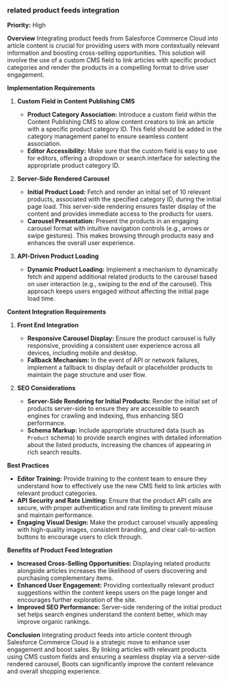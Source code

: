 
### related product feeds integration

**Priority:** High

**Overview**
Integrating product feeds from Salesforce Commerce Cloud into article content is crucial for providing users with more contextually relevant information and boosting cross-selling opportunities. This solution will involve the use of a custom CMS field to link articles with specific product categories and render the products in a compelling format to drive user engagement.

**Implementation Requirements**

1. **Custom Field in Content Publishing CMS**
   - **Product Category Association:** Introduce a custom field within the Content Publishing CMS to allow content creators to link an article with a specific product category ID. This field should be added in the category management panel to ensure seamless content association.
   - **Editor Accessibility:** Make sure that the custom field is easy to use for editors, offering a dropdown or search interface for selecting the appropriate product category ID.

2. **Server-Side Rendered Carousel**
   - **Initial Product Load:** Fetch and render an initial set of 10 relevant products, associated with the specified category ID, during the initial page load. This server-side rendering ensures faster display of the content and provides immediate access to the products for users.
   - **Carousel Presentation:** Present the products in an engaging carousel format with intuitive navigation controls (e.g., arrows or swipe gestures). This makes browsing through products easy and enhances the overall user experience.

3. **API-Driven Product Loading**
   - **Dynamic Product Loading:** Implement a mechanism to dynamically fetch and append additional related products to the carousel based on user interaction (e.g., swiping to the end of the carousel). This approach keeps users engaged without affecting the initial page load time.

**Content Integration Requirements**

1. **Front End Integration**
   - **Responsive Carousel Display:** Ensure the product carousel is fully responsive, providing a consistent user experience across all devices, including mobile and desktop.
   - **Fallback Mechanism:** In the event of API or network failures, implement a fallback to display default or placeholder products to maintain the page structure and user flow.

2. **SEO Considerations**
   - **Server-Side Rendering for Initial Products:** Render the initial set of products server-side to ensure they are accessible to search engines for crawling and indexing, thus enhancing SEO performance.
   - **Schema Markup:** Include appropriate structured data (such as `Product` schema) to provide search engines with detailed information about the listed products, increasing the chances of appearing in rich search results.

**Best Practices**

- **Editor Training:** Provide training to the content team to ensure they understand how to effectively use the new CMS field to link articles with relevant product categories.
- **API Security and Rate Limiting:** Ensure that the product API calls are secure, with proper authentication and rate limiting to prevent misuse and maintain performance.
- **Engaging Visual Design:** Make the product carousel visually appealing with high-quality images, consistent branding, and clear call-to-action buttons to encourage users to click through.

**Benefits of Product Feed Integration**

- **Increased Cross-Selling Opportunities:** Displaying related products alongside articles increases the likelihood of users discovering and purchasing complementary items.
- **Enhanced User Engagement:** Providing contextually relevant product suggestions within the content keeps users on the page longer and encourages further exploration of the site.
- **Improved SEO Performance:** Server-side rendering of the initial product set helps search engines understand the content better, which may improve organic rankings.

**Conclusion**
Integrating product feeds into article content through Salesforce Commerce Cloud is a strategic move to enhance user engagement and boost sales. By linking articles with relevant products using CMS custom fields and ensuring a seamless display via a server-side rendered carousel, Boots can significantly improve the content relevance and overall shopping experience.
